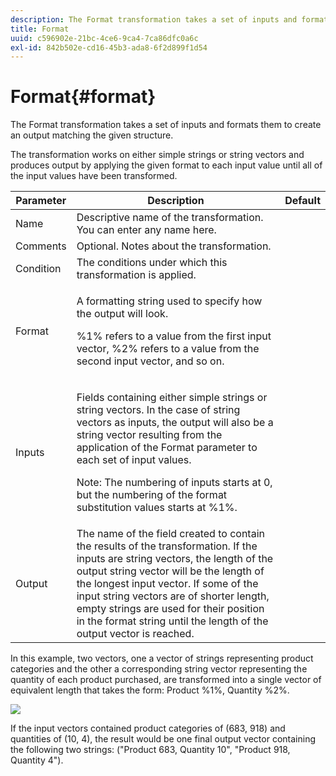 ```yaml
---
description: The Format transformation takes a set of inputs and formats them to create an output matching the given structure.
title: Format
uuid: c596902e-21bc-4ce6-9ca4-7ca86dfc0a6c
exl-id: 842b502e-cd16-45b3-ada8-6f2d899f1d54
---
```

# Format{#format}

The Format transformation takes a set of inputs and formats them to create an output matching the given structure.

 The transformation works on either simple strings or string vectors and produces output by applying the given format to each input value until all of the input values have been transformed.

<table id="table_3953C993167248AA9A47964A51C4AB5D"> 
 <thead> 
  <tr> 
   <th colname="col1" class="entry"> Parameter </th> 
   <th colname="col2" class="entry"> Description </th> 
   <th colname="col3" class="entry"> Default </th> 
  </tr> 
 </thead>
 <tbody> 
  <tr> 
   <td colname="col1"> Name </td> 
   <td colname="col2"> Descriptive name of the transformation. You can enter any name here. </td> 
   <td colname="col3"></td> 
  </tr> 
  <tr> 
   <td colname="col1"> Comments </td> 
   <td colname="col2"> Optional. Notes about the transformation. </td> 
   <td colname="col3"></td> 
  </tr> 
  <tr> 
   <td colname="col1"> Condition </td> 
   <td colname="col2"> The conditions under which this transformation is applied. </td> 
   <td colname="col3"></td> 
  </tr> 
  <tr> 
   <td colname="col1"> Format </td> 
   <td colname="col2"> <p>A formatting string used to specify how the output will look. </p> <p> %1% refers to a value from the first input vector, %2% refers to a value from the second input vector, and so on. </p> </td> 
   <td colname="col3"></td> 
  </tr> 
  <tr> 
   <td colname="col1"> Inputs </td> 
   <td colname="col2"> <p>Fields containing either simple strings or string vectors. In the case of string vectors as inputs, the output will also be a string vector resulting from the application of the <span class="wintitle"> Format</span> parameter to each set of input values. </p> <p> <p>Note:  The numbering of inputs starts at 0, but the numbering of the format substitution values starts at %1%. </p> </p> </td> 
   <td colname="col3"></td> 
  </tr> 
  <tr> 
   <td colname="col1"> Output </td> 
   <td colname="col2"> The name of the field created to contain the results of the transformation. If the inputs are string vectors, the length of the output string vector will be the length of the longest input vector. If some of the input string vectors are of shorter length, empty strings are used for their position in the format string until the length of the output vector is reached. </td> 
   <td colname="col3"></td> 
  </tr> 
 </tbody> 
</table>

In this example, two vectors, one a vector of strings representing product categories and the other a corresponding string vector representing the quantity of each product purchased, are transformed into a single vector of equivalent length that takes the form: Product %1%, Quantity %2%.

![](assets/cfg_TransformationType_Format.png)

If the input vectors contained product categories of (683, 918) and quantities of (10, 4), the result would be one final output vector containing the following two strings: ("Product 683, Quantity 10", "Product 918, Quantity 4").
